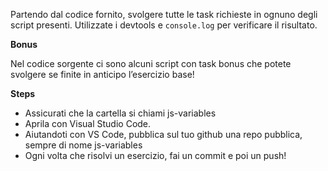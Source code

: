 Partendo dal codice fornito, svolgere tutte le task richieste in ognuno degli script presenti. Utilizzate i devtools e `console.log` per verificare il risultato.

**Bonus**

Nel codice sorgente ci sono alcuni script con task bonus che potete svolgere se finite in anticipo l’esercizio base!

**Steps**

- Assicurati che la cartella si chiami js-variables
- Aprila con Visual Studio Code.
- Aiutandoti con VS Code, pubblica sul tuo github una repo pubblica, sempre di nome js-variables
- Ogni volta che risolvi un esercizio, fai un commit e poi un push!